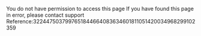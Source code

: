 You do not have permission to access this page If you have found this page in error, please contact support Reference:3224475037997651844664083634601811051420034968299102359
